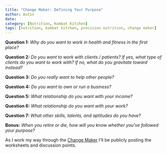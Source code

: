 ```yaml
---
title: "Change Maker: Defining Your Purpose"
author: Autin
date:
category: [Nutrition, Kombat Kitchen]
tags: [nutrition, kombat kitchen, precision nutrition, change maker]
---
```


**Question 1:**  *Why do you want to work in health and fitness in the first place?*

**Question 2:**  *Do you want to work with clients / patients?  If yes, what type of clients do you want to work with?  If no, what do you gravitate toward instead?*

**Question 3:**  *Do you really want to help other people?*

**Question 4:**  *Do you want to own or run a business?*

**Question 5:**  *What relationship do you want with your income?*

**Question 6:**  *What relationship do you want with your work?*

**Question 7:**  *What other skills, talents, and aptitudes do you have?*

**Bonus:**  *When you retire or die, how will you know whether you've followed your purpose?*


As I work my way through the [Change Maker](http://carnivorejiujitero.com/feed.xml) I'll be publicly posting the worksheets and discussion points.
